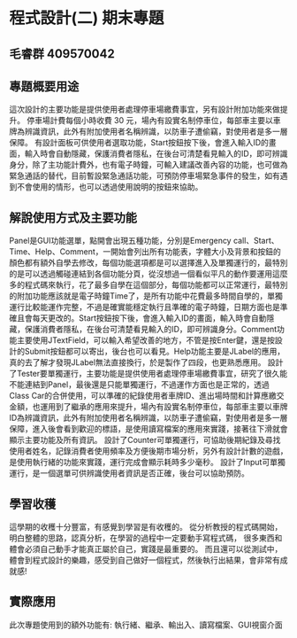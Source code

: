 # 程式設計(二) 期末專題
## 毛睿群 409570042 

## 專題概要用途
這次設計的主要功能是提供使用者處理停車場繳費事宜，另有設計附加功能來做提升。
停車場計費每個小時收費 30 元，場內有設實名制停車位，每部車主要以車牌為辨識資訊，此外有附加使用者名稱辨識，以防車子遭偷竊，對使用者是多一層保障。
有設計面板可供使用者選取功能，Start按鈕按下後，會進入輸入ID的畫面，輸入時會自動隱藏，保護消費者隱私，在後台可清楚看見輸入的ID，即可辨識身分，除了主功能計費外，也有電子時鐘，可輸入建議改善內容的功能，也可做為緊急通話的替代，目前暫設緊急通話功能，可預防停車場緊急事件的發生，如有遇到不會使用的情形，也可以透過使用說明的按鈕來協助。

## 解說使用方式及主要功能
Panel是GUI功能選單，點開會出現五種功能，分別是Emergency call、Start、Time、Help、Comment，一開始會列出所有功能表，字體大小及背景和按鈕的顏色都有額外自學去修改，每個功能選項都是可以選擇進入及單獨運行的，最特別的是可以透過觸碰連結到各個功能分頁，從沒想過一個看似平凡的動作要運用這麼多的程式碼來執行，花了最多自學在這個部分，每個功能都可以正常運行，最特別的附加功能應該就是電子時鐘Time了，是所有功能中花費最多時間自學的，單獨運行比較能運作完整，不過是確實能穩定執行且準確的電子時鐘，日期方面也是準確且會每天更改的。Start按鈕按下後，會進入輸入ID的畫面，輸入時會自動隱藏，保護消費者隱私，在後台可清楚看見輸入的ID，即可辨識身分。Comment功能主要使用JTextField，可以輸入希望改善的地方，不管是按Enter鍵，還是按設計的Submit按鈕都可以寄出，後台也可以看見。Help功能主要是JLabel的應用，真的去了解才發現JLabel無法直接換行，於是製作了四段，也更熟悉應用。
設計了Tester要單獨運行，主要功能是提供使用者處理停車場繳費事宜，研究了很久能不能連結到Panel，最後還是只能單獨運行，不過運作方面也是正常的，透過Class Car的合併使用，可以準確的紀錄使用者車牌ID、進出場時間和計算應繳交金額，也運用到了繼承的應用來提升，場內有設實名制停車位，每部車主要以車牌ID為辨識資訊，此外有附加使用者名稱辨識，以防車子遭偷竊，對使用者是多一層保障，進入後會看到歡迎的標語，是使用讀寫檔案的應用來實踐，接著往下滑就會顯示主要功能及所有資訊。
設計了Counter可單獨運行，可協助後期紀錄及尋找使用者姓名，記錄消費者使用頻率及方便後期市場分析，另外有設計計數的遊戲，是使用執行緒的功能來實踐，運行完成會顯示耗時多少毫秒。
設計了Input可單獨運行，是一個選單可供辨識使用者資訊是否正確，後台可以協助預防。
## 學習收穫
這學期的收穫十分豐富，有感覺到學習是有收穫的。
從分析教授的程式碼開始，明白整體的思路，認真分析，在學習的過程中一定要動手寫程式碼，
很多東西和體會必須自己動手才能真正屬於自己，實踐是最重要的。
而且還可以從測試中，體會到程式設計的樂趣，感受到自己做好一個程式，然後執行出結果，會非常有成就感!
## 實際應用
此次專題使用到的額外功能有:
執行緒、繼承、輸出入、讀寫檔案、GUI視窗介面
